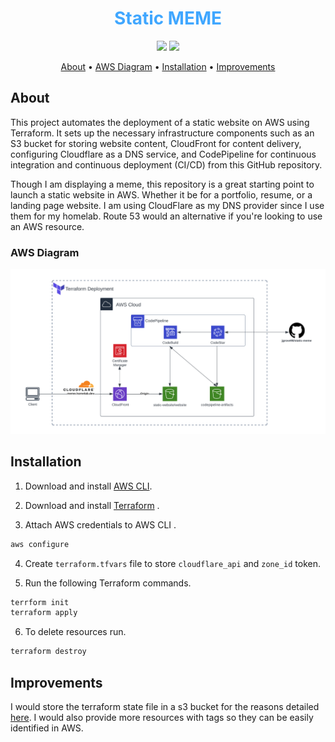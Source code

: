 <h1 align="center" style="color:#40A7FF;font-size:28px"><b>Static MEME</b></h1>

<p align="center">
<img src="https://img.shields.io/github/issues/jgrove90/static-meme">  
<img src="https://img.shields.io/github/languages/code-size/jgrove90/static-meme">

<p align="center">
  <a href="#about">About</a> •
  <a href="#aws_diagram">AWS Diagram</a> •
  <a href="#installation">Installation</a> •
  <a href="#improvements">Improvements</a>
</p>


<h2 id="about">About</h2>
<p>This project automates the deployment of a static website on AWS using Terraform. It sets up the necessary infrastructure components such as an S3 bucket for storing website content, CloudFront for content delivery, configuring Cloudflare as a DNS service, and CodePipeline for continuous integration and continuous deployment (CI/CD) from this GitHub repository.</P>

<p>Though I am displaying a meme, this repository is a great starting point to launch a static website in AWS. Whether it be for a portfolio, resume, or a landing page website. I am using CloudFlare as my DNS provider since I use them for my homelab. Route 53 would an alternative if you're looking to use an AWS resource. 

<h3 id="aws_diagram">AWS Diagram</h2>
<p align="center">
<img src="./images/aws-static-website-diagram.png"></a>  
</p>

<h2 id="installation">Installation</h2>

1. Download and install [AWS CLI](https://docs.aws.amazon.com/cli/latest/userguide/getting-started-install.html).

2. Download and install [Terraform](https://developer.hashicorp.com/terraform/install) .

3. Attach AWS credentials to AWS CLI .
```bash
aws configure
```
4. Create `terraform.tfvars` file to store `cloudflare_api` and `zone_id` token.

5. Run the following Terraform commands.
```bash
terrform init
terraform apply
```
6. To delete resources run.
```bash
terraform destroy
```
<h2 id="improvements">Improvements</h2>

I would store the terraform state file in a s3 bucket for the reasons detailed [here](https://developer.hashicorp.com/terraform/language/state/remote). I would also provide more resources with tags so they can be easily identified in AWS.